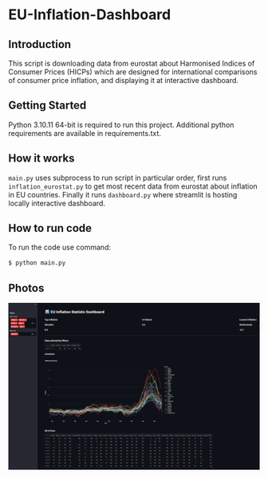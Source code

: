 # EU-Inflation-Dashboard

## Introduction
This script is downloading data from eurostat about Harmonised Indices of Consumer Prices (HICPs) which are designed for international comparisons of consumer price inflation, and displaying it at interactive dashboard.

## Getting Started
Python 3.10.11 64-bit is required to run this project.
Additional python requirements are available in requirements.txt.

## How it works

`main.py` uses subprocess to run script in particular order, first runs `inflation_eurostat.py` to get most recent data from eurostat about inflation in EU countries. Finally it runs `dashboard.py` where streamlit is hosting locally interactive dashboard.

## How to run code

To run the code use command:
```bash
$ python main.py
 ```

## Photos
![Dashboard](Images/Dashboard.png)
